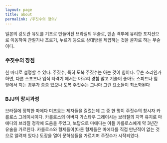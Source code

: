 ```yaml
---
layout: page
title: about
permalink: /주짓수의 정의/
---
```


 일본의 강도관 유도를 기초로 만들어진 브라질의 무술로, 맨손 격투에 유리한 포지션으로 이동하여 관절기나 조르기, 누르기 등으로 상대방을 제압하는 것을 골자로 하는 무술이다.

### 주짓수의 장점

한 마디로 설명할 수 있다. 주짓수, 특히 도복 주짓수는 아는 것이 힘이다. 무슨 소리인가 하면, 다른 스포츠나 입식 타격기 에서는 아무리 경험 많고 기술이 좋아도 스피드나 힘 앞에서 지는 경우가 종종 있으나 도복 주짓수는 그나마 그런 요소들이 최소화된다

### BJJ의 창시과정

브라질에 정착한 마에다 미츠요는 제자들을 길렀는데 그 중 한 명이 주짓수의 창시자 카를로스 그레이시이다. 카를로스의 아버지 가스타우 그레이시는 브라질의 지역 유지로 마에다의 브라질 정착에 도움을 주었고, 보답으로 마에다는 아들 카를로스에게 약 3년간 유술을 가르친다. 카를로스와 형제들이(다른 형제들은 마에다를 직접 만난적이 없는 것으로 알려져 있다.) 도장을 열어 문하생들을 가르치며 주짓수가 시작되었다.
